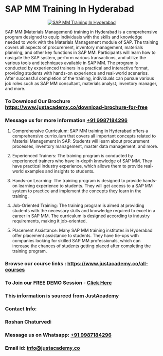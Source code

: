 # SAP MM Training In Hyderabad

<p align="center">
  <a href="https://justacademy.co/course-detail/sap-mm-training">
    <img src="https://justacademy.co/storage2/course_image/1709190408_course_image.webp" alt="SAP MM Training In Hyderabad">
  </a>
</p>


SAP MM (Materials Management) training in Hyderabad is a comprehensive program designed to equip individuals with the skills and knowledge needed to work with the Materials Management module of SAP. The training covers all aspects of procurement, inventory management, materials planning, and other key functions in SAP MM. Participants will learn how to navigate the SAP system, perform various transactions, and utilize the various tools and techniques available in SAP MM. The program is conducted by experienced trainers in a practical and interactive format, providing students with hands-on experience and real-world scenarios. After successful completion of the training, individuals can pursue various job roles such as SAP MM consultant, materials analyst, inventory manager, and more.
### To Download Our Brochure https://www.justacademy.co/download-brochure-for-free
### Message us for more information [+91 9987184296](https://api.whatsapp.com/send?phone=919987184296)
1) Comprehensive Curriculum: SAP MM training in Hyderabad offers a comprehensive curriculum that covers all important concepts related to Material Management in SAP. Students will learn about procurement processes, inventory management, master data management, and more.

2) Experienced Trainers: The training program is conducted by experienced trainers who have in-depth knowledge of SAP MM. They have practical industry experience, which allows them to provide real-world examples and insights to students.

3) Hands-on Learning: The training program is designed to provide hands-on learning experience to students. They will get access to a SAP MM system to practice and implement the concepts they learn in the training.

4) Job-Oriented Training: The training program is aimed at providing students with the necessary skills and knowledge required to excel in a career in SAP MM. The curriculum is designed according to industry requirements, making it job-oriented.

5) Placement Assistance: Many SAP MM training institutes in Hyderabad offer placement assistance to students. They have tie-ups with companies looking for skilled SAP MM professionals, which can increase the chances of students getting placed after completing the training program.

### Browse our course links : https://www.justacademy.co/all-courses 
### To Join our FREE DEMO Session - [Click Here](https://www.justacademy.co/register-for-course-demo)


### This information is sourced from JustAcademy
### Contact Info:
### Roshan Chaturvedi
### Message us on Whatsapp: [+91 9987184296](https://api.whatsapp.com/send?phone=919987184296)
### Email id: [info@justacademy.co](mailto:info@justacademy.co)
                    